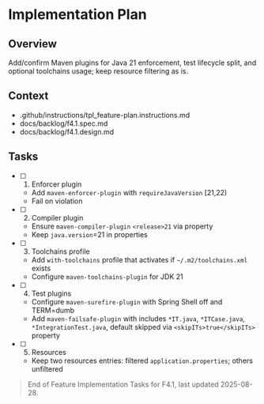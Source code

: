 # Implementation Plan

## Overview

Add/confirm Maven plugins for Java 21 enforcement, test lifecycle split, and optional toolchains usage; keep resource filtering as is.

## Context

- .github/instructions/tpl_feature-plan.instructions.md
- docs/backlog/f4.1.spec.md
- docs/backlog/f4.1.design.md

## Tasks

- [ ] 1. Enforcer plugin
  - Add `maven-enforcer-plugin` with `requireJavaVersion` [21,22)
  - Fail on violation

- [ ] 2. Compiler plugin
  - Ensure `maven-compiler-plugin` `<release>21` via property
  - Keep `java.version`=21 in properties

- [ ] 3. Toolchains profile
  - Add `with-toolchains` profile that activates if `~/.m2/toolchains.xml` exists
  - Configure `maven-toolchains-plugin` for JDK 21

- [ ] 4. Test plugins
  - Configure `maven-surefire-plugin` with Spring Shell off and TERM=dumb
  - Add `maven-failsafe-plugin` with includes `*IT.java`, `*ITCase.java`, `*IntegrationTest.java`, default skipped via `<skipITs>true</skipITs>` property

- [ ] 5. Resources
  - Keep two resources entries: filtered `application.properties`; others unfiltered

> End of Feature Implementation Tasks for F4.1, last updated 2025-08-28.